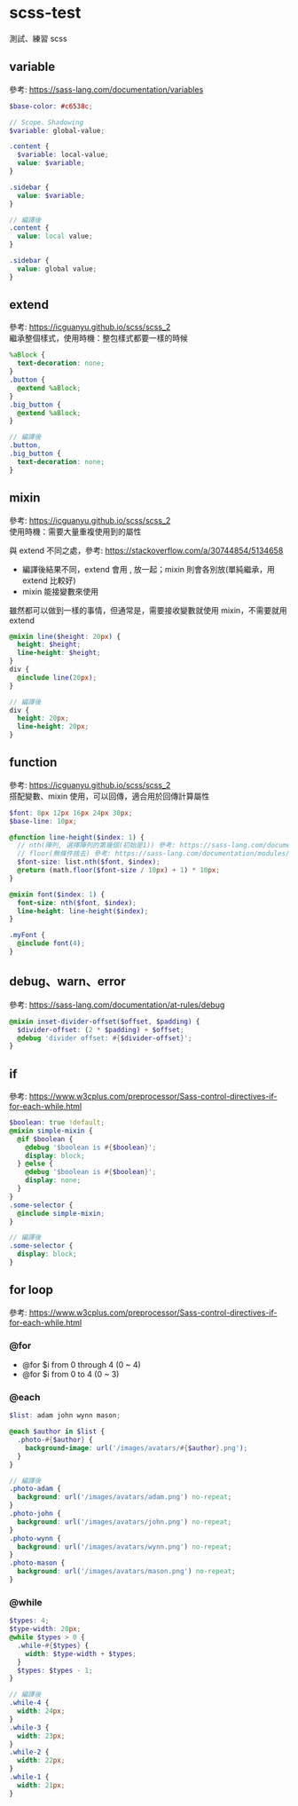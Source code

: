 # scss-test

測試、練習 scss

## variable

參考: https://sass-lang.com/documentation/variables

```scss
$base-color: #c6538c;
```

```scss
// Scope、Shadowing
$variable: global-value;

.content {
  $variable: local-value;
  value: $variable;
}

.sidebar {
  value: $variable;
}

// 編譯後
.content {
  value: local value;
}

.sidebar {
  value: global value;
}
```

## extend

參考: https://icguanyu.github.io/scss/scss_2  
繼承整個樣式，使用時機：整包樣式都要一樣的時候

```scss
%aBlock {
  text-decoration: none;
}
.button {
  @extend %aBlock;
}
.big_button {
  @extend %aBlock;
}

// 編譯後
.button,
.big_button {
  text-decoration: none;
}
```

## mixin

參考: https://icguanyu.github.io/scss/scss_2  
使用時機：需要大量重複使用到的屬性

與 extend 不同之處，參考: https://stackoverflow.com/a/30744854/5134658

- 編譯後結果不同，extend 會用 , 放一起；mixin 則會各別放(單純繼承，用 extend 比較好)
- mixin 能接變數來使用

雖然都可以做到一樣的事情，但通常是，需要接收變數就使用 mixin，不需要就用 extend

```scss
@mixin line($height: 20px) {
  height: $height;
  line-height: $height;
}
div {
  @include line(20px);
}

// 編譯後
div {
  height: 20px;
  line-height: 20px;
}
```

## function

參考: https://icguanyu.github.io/scss/scss_2  
搭配變數、mixin 使用，可以回傳，適合用於回傳計算屬性

```scss
$font: 8px 12px 16px 24px 30px;
$base-line: 10px;

@function line-height($index: 1) {
  // nth(陣列, 選擇陣列的第幾個(初始是1)) 參考: https://sass-lang.com/documentation/modules/list
  // floor(無條件捨去) 參考: https://sass-lang.com/documentation/modules/math
  $font-size: list.nth($font, $index);
  @return (math.floor($font-size / 10px) + 1) * 10px;
}

@mixin font($index: 1) {
  font-size: nth($font, $index);
  line-height: line-height($index);
}

.myFont {
  @include font(4);
}
```

## debug、warn、error

參考: https://sass-lang.com/documentation/at-rules/debug

```scss
@mixin inset-divider-offset($offset, $padding) {
  $divider-offset: (2 * $padding) + $offset;
  @debug 'divider offset: #{$divider-offset}';
}
```

## if

參考: https://www.w3cplus.com/preprocessor/Sass-control-directives-if-for-each-while.html

```scss
$boolean: true !default;
@mixin simple-mixin {
  @if $boolean {
    @debug '$boolean is #{$boolean}';
    display: block;
  } @else {
    @debug '$boolean is #{$boolean}';
    display: none;
  }
}
.some-selector {
  @include simple-mixin;
}

// 編譯後
.some-selector {
  display: block;
}
```

## for loop

參考: https://www.w3cplus.com/preprocessor/Sass-control-directives-if-for-each-while.html

### @for

- @for \$i from 0 through 4 (0 ~ 4)
- @for \$i from 0 to 4 (0 ~ 3)

### @each

```scss
$list: adam john wynn mason;

@each $author in $list {
  .photo-#{$author} {
    background-image: url('/images/avatars/#{$author}.png');
  }
}

// 編譯後
.photo-adam {
  background: url('/images/avatars/adam.png') no-repeat;
}
.photo-john {
  background: url('/images/avatars/john.png') no-repeat;
}
.photo-wynn {
  background: url('/images/avatars/wynn.png') no-repeat;
}
.photo-mason {
  background: url('/images/avatars/mason.png') no-repeat;
}
```

### @while

```scss
$types: 4;
$type-width: 20px;
@while $types > 0 {
  .while-#{$types} {
    width: $type-width + $types;
  }
  $types: $types - 1;
}

// 編譯後
.while-4 {
  width: 24px;
}
.while-3 {
  width: 23px;
}
.while-2 {
  width: 22px;
}
.while-1 {
  width: 21px;
}
```
